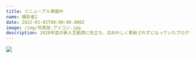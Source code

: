 ```yaml
---
title: リニューアル準備中
name: 撮影者2
date: 2022-01-02T00:00:00.000Z
image: /img/写真部-アイコン.jpg
description: 2020年度の新入生勧誘に先立ち、古めかしく更新されずになっていたブログをリニューアルしました。
---
```


![](/img/7e06882c-eab8-4055-b302-bf5b89c20f1b.jpeg)
